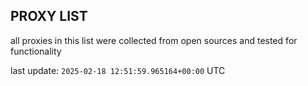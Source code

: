 ## PROXY LIST

all proxies in this list were collected from open sources and tested for functionality

last update: `2025-02-18 12:51:59.965164+00:00` UTC